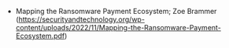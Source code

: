 * Mapping the Ransomware Payment Ecosystem; Zoe Brammer (https://securityandtechnology.org/wp-content/uploads/2022/11/Mapping-the-Ransomware-Payment-Ecosystem.pdf)
